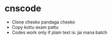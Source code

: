 # cnscode

* Clone chesko pandaga chesko
* Copy kottu exam pattu
* Codes work only if plain text is: jai mana batch

